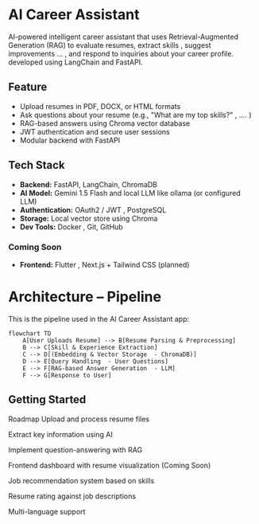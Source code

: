 #  AI Career Assistant

AI-powered intelligent career assistant that uses Retrieval-Augmented Generation (RAG) to evaluate resumes, extract skills , suggest improvements ... , and respond to inquiries about your career profile. developed using LangChain and FastAPI.



##  Feature
-  Upload resumes in PDF, DOCX, or HTML formats
-  Ask questions about your resume (e.g., "What are my top skills?" , .... )
-  RAG-based answers using Chroma vector database
-  JWT authentication and secure user sessions
-  Modular backend with FastAPI

##  Tech Stack
- **Backend:** FastAPI, LangChain, ChromaDB
- **AI Model:** Gemini 1.5 Flash and local LLM like ollama (or configured LLM)
- **Authentication:** OAuth2 / JWT , PostgreSQL
- **Storage:** Local vector store using Chroma
- **Dev Tools:** Docker , Git, GitHub

###  Coming Soon

- **Frontend:** Flutter , Next.js + Tailwind CSS (planned)


#  Architecture – Pipeline

This is the pipeline used in the AI Career Assistant app:
```mermaid
flowchart TD
    A[User Uploads Resume] --> B[Resume Parsing & Preprocessing]
    B --> C[Skill & Experience Extraction]
    C --> D[(Embedding & Vector Storage  - ChromaDB)]
    D --> E[Query Handling  - User Questions]
    E --> F[RAG-based Answer Generation  - LLM]
    F --> G[Response to User]
```



##  Getting Started


















Roadmap
 Upload and process resume files

 Extract key information using AI

 Implement question-answering with RAG

 Frontend dashboard with resume visualization (Coming Soon)

 Job recommendation system based on skills

 Resume rating against job descriptions

 Multi-language support